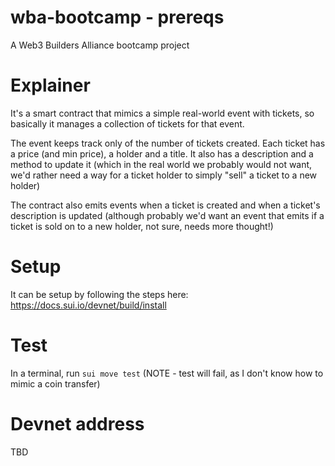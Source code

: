 # wba-bootcamp - prereqs
A Web3 Builders Alliance bootcamp project

# Explainer
It's a smart contract that mimics a simple real-world event with tickets, so basically it manages a collection of tickets for that event.

The event keeps track only of the number of tickets created.
Each ticket has a price (and min price), a holder and a title. It also has a description and a method to update it (which in the real world we probably would not want, we'd rather need a way for a ticket holder to simply "sell" a ticket to a new holder)

The contract also emits events when a ticket is created and when a ticket's description is updated (although probably we'd want an event that emits if a ticket is sold on to a new holder, not sure, needs more thought!)

# Setup
It can be setup by following the steps here:
https://docs.sui.io/devnet/build/install

# Test
In a terminal, run `sui move test` (NOTE - test will fail, as I don't know how to mimic a coin transfer)

# Devnet address
TBD